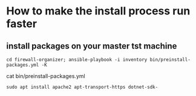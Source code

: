 # How to make the install process run faster

## install packages on your master tst machine

    cd firewall-organizer; ansible-playbook -i inventory bin/preinstall-packages.yml -K

cat bin/preinstall-packages.yml

    sudo apt install apache2 apt-transport-https dotnet-sdk-
